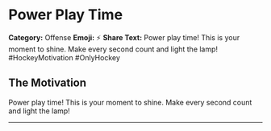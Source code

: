 # Power Play Time

**Category:** Offense
**Emoji:** ⚡
**Share Text:** Power play time! This is your moment to shine. Make every second count and light the lamp! #HockeyMotivation #OnlyHockey

## The Motivation

Power play time! This is your moment to shine. Make every second count and light the lamp!

---
